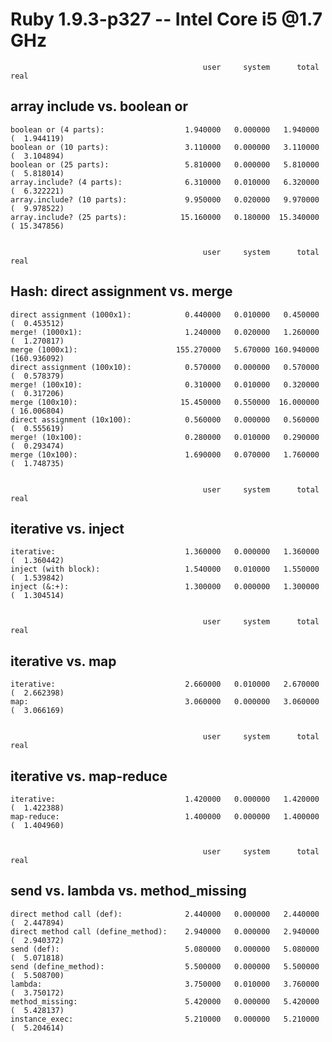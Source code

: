 Ruby 1.9.3-p327 -- Intel Core i5 @1.7 GHz
=========================================


                                               user     system      total        real
array include vs. boolean or
----------------------------

    boolean or (4 parts):                  1.940000   0.000000   1.940000 (  1.944119)
    boolean or (10 parts):                 3.110000   0.000000   3.110000 (  3.104894)
    boolean or (25 parts):                 5.810000   0.000000   5.810000 (  5.818014)
    array.include? (4 parts):              6.310000   0.010000   6.320000 (  6.322221)
    array.include? (10 parts):             9.950000   0.020000   9.970000 (  9.978522)
    array.include? (25 parts):            15.160000   0.180000  15.340000 ( 15.347856)


                                               user     system      total        real
Hash: direct assignment vs. merge
---------------------------------

    direct assignment (1000x1):            0.440000   0.010000   0.450000 (  0.453512)
    merge! (1000x1):                       1.240000   0.020000   1.260000 (  1.270817)
    merge (1000x1):                      155.270000   5.670000 160.940000 (160.936092)
    direct assignment (100x10):            0.570000   0.000000   0.570000 (  0.578379)
    merge! (100x10):                       0.310000   0.010000   0.320000 (  0.317206)
    merge (100x10):                       15.450000   0.550000  16.000000 ( 16.006804)
    direct assignment (10x100):            0.560000   0.000000   0.560000 (  0.555619)
    merge! (10x100):                       0.280000   0.010000   0.290000 (  0.293474)
    merge (10x100):                        1.690000   0.070000   1.760000 (  1.748735)


                                               user     system      total        real
iterative vs. inject
--------------------

    iterative:                             1.360000   0.000000   1.360000 (  1.360442)
    inject (with block):                   1.540000   0.010000   1.550000 (  1.539842)
    inject (&:+):                          1.300000   0.000000   1.300000 (  1.304514)


                                               user     system      total        real
iterative vs. map
-----------------

    iterative:                             2.660000   0.010000   2.670000 (  2.662398)
    map:                                   3.060000   0.000000   3.060000 (  3.066169)


                                               user     system      total        real
iterative vs. map-reduce
------------------------

    iterative:                             1.420000   0.000000   1.420000 (  1.422388)
    map-reduce:                            1.400000   0.000000   1.400000 (  1.404960)


                                               user     system      total        real
send vs. lambda vs. method_missing
----------------------------------

    direct method call (def):              2.440000   0.000000   2.440000 (  2.447894)
    direct method call (define_method):    2.940000   0.000000   2.940000 (  2.940372)
    send (def):                            5.080000   0.000000   5.080000 (  5.071818)
    send (define_method):                  5.500000   0.000000   5.500000 (  5.508700)
    lambda:                                3.750000   0.010000   3.760000 (  3.750172)
    method_missing:                        5.420000   0.000000   5.420000 (  5.428137)
    instance_exec:                         5.210000   0.000000   5.210000 (  5.204614)
